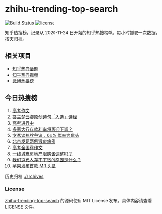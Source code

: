 # zhihu-trending-top-search

[![Build Status](https://github.com/justjavac/zhihu-trending-top-search/workflows/ci/badge.svg?branch=main)](https://github.com/justjavac/zhihu-trending-top-search/actions)
[![license](https://img.shields.io/github/license/justjavac/zhihu-trending-top-search)](https://github.com/justjavac/zhihu-trending-top-search/blob/main/LICENSE)

知乎热搜榜，记录从 2020-11-24 日开始的知乎热搜榜单。每小时抓取一次数据，按天[归档](./archives)。

## 相关项目

- [知乎热门话题](https://github.com/justjavac/zhihu-trending-hot-questions)
- [知乎热门视频](https://github.com/justjavac/zhihu-trending-hot-video)
- [微博热搜榜](https://github.com/justjavac/weibo-trending-hot-search)

## 今日热搜榜

<!-- BEGIN -->
<!-- 最后更新时间 Wed Jun 07 2023 19:05:40 GMT+0800 (China Standard Time) -->

1. [高考作文](https://www.zhihu.com/search?q=%E9%AB%98%E8%80%83%E4%BD%9C%E6%96%87)
1. [答主楚云卿原创诗句「入选」诗经](https://www.zhihu.com/search?q=%E7%AD%94%E4%B8%BB%E6%A5%9A%E4%BA%91%E5%8D%BF%E5%8E%9F%E5%88%9B%E8%AF%97%E5%8F%A5%E3%80%8C%E5%85%A5%E9%80%89%E3%80%8D%E8%AF%97%E7%BB%8F)
1. [高考进行中](https://www.zhihu.com/search?q=%E9%AB%98%E8%80%83%E8%BF%9B%E8%A1%8C%E4%B8%AD)
1. [多家大行存款利率将再迎下调？](https://www.zhihu.com/search?q=%E5%A4%9A%E5%AE%B6%E5%A4%A7%E8%A1%8C%E5%AD%98%E6%AC%BE%E5%88%A9%E7%8E%87%E5%B0%86%E5%86%8D%E8%BF%8E%E4%B8%8B%E8%B0%83%EF%BC%9F)
1. [专家谈鸭脖争议：80% 概率为鼠头](https://www.zhihu.com/search?q=%E4%B8%93%E5%AE%B6%E8%B0%88%E9%B8%AD%E8%84%96%E4%BA%89%E8%AE%AE%EF%BC%9A80%25%20%E6%A6%82%E7%8E%87%E4%B8%BA%E9%BC%A0%E5%A4%B4)
1. [北京发现两例猴痘病例](https://www.zhihu.com/search?q=%E5%8C%97%E4%BA%AC%E5%8F%91%E7%8E%B0%E4%B8%A4%E4%BE%8B%E7%8C%B4%E7%97%98%E7%97%85%E4%BE%8B)
1. [高考全国卷作文](https://www.zhihu.com/search?q=%E9%AB%98%E8%80%83%E5%85%A8%E5%9B%BD%E5%8D%B7%E4%BD%9C%E6%96%87)
1. [一线城市房地产限购该调整吗？](https://www.zhihu.com/search?q=%E4%B8%80%E7%BA%BF%E5%9F%8E%E5%B8%82%E6%88%BF%E5%9C%B0%E4%BA%A7%E9%99%90%E8%B4%AD%E8%AF%A5%E8%B0%83%E6%95%B4%E5%90%97%EF%BC%9F)
1. [我们这代人存不下钱的原因是什么？](https://www.zhihu.com/search?q=%E6%88%91%E4%BB%AC%E8%BF%99%E4%BB%A3%E4%BA%BA%E5%AD%98%E4%B8%8D%E4%B8%8B%E9%92%B1%E7%9A%84%E5%8E%9F%E5%9B%A0%E6%98%AF%E4%BB%80%E4%B9%88%EF%BC%9F)
1. [苹果发布首款 MR 头显](https://www.zhihu.com/search?q=%E8%8B%B9%E6%9E%9C%E5%8F%91%E5%B8%83%E9%A6%96%E6%AC%BE%20MR%20%E5%A4%B4%E6%98%BE)

<!-- END -->

历史归档 [./archives](./archives)

### License

[zhihu-trending-top-search](https://github.com/justjavac/zhihu-trending-top-search) 的源码使用 MIT License
发布。具体内容请查看 [LICENSE](./LICENSE) 文件。
